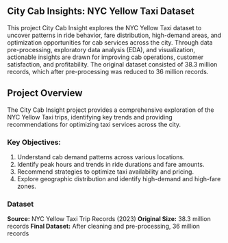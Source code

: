 ## **City Cab Insights: NYC Yellow Taxi Dataset**
This project City Cab Insight explores the NYC Yellow Taxi dataset to uncover patterns in ride behavior, fare distribution, high-demand areas, and optimization opportunities for cab services across the city. Through data pre-processing, exploratory data analysis (EDA), and visualization, actionable insights are drawn for improving cab operations, customer satisfaction, and profitability. The original dataset consisted of 38.3 million records, which after pre-processing was reduced to 36 million records.


## Project Overview
The City Cab Insight project provides a comprehensive exploration of the NYC Yellow Taxi trips, identifying key trends and providing recommendations for optimizing taxi services across the city.

### **Key Objectives:**

1. Understand cab demand patterns across various locations.
2. Identify peak hours and trends in ride durations and fare amounts.
3. Recommend strategies to optimize taxi availability and pricing.
4. Explore geographic distribution and identify high-demand and high-fare zones.

### **Dataset**
**Source:** NYC Yellow Taxi Trip Records (2023)
**Original Size:** 38.3 million records
**Final Dataset:** After cleaning and pre-processing, 36 million records
